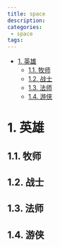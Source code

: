 ```yaml
---
title: space
description:
categories:
 - space
tags:
---
```


<!-- TOC -->

- [1. 英雄](#1-%E8%8B%B1%E9%9B%84)
    - [1.1. 牧师](#11-%E7%89%A7%E5%B8%88)
    - [1.2. 战士](#12-%E6%88%98%E5%A3%AB)
    - [1.3. 法师](#13-%E6%B3%95%E5%B8%88)
    - [1.4. 游侠](#14-%E6%B8%B8%E4%BE%A0)

<!-- /TOC -->

# 1. 英雄
## 1.1. 牧师
## 1.2. 战士
## 1.3. 法师
## 1.4. 游侠
